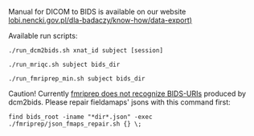 Manual for DICOM to BIDS is available on our website [lobi.nencki.gov.pl/dla-badaczy/know-how/data-export)](https://sites.google.com/nencki.edu.pl/lobi-informacja-dla-badaczy/know-how/data-export)

Available run scripts:

```
./run_dcm2bids.sh xnat_id subject [session]

./run_mriqc.sh subject bids_dir

./run_fmriprep_min.sh subject bids_dir

```
Caution! Currently [fmriprep does not recognize BIDS-URIs](https://github.com/nipreps/sdcflows/pull/349) produced by dcm2bids. Please repair fieldamaps' jsons with this command first:
```
find bids_root -iname "*dir*.json" -exec ./fmriprep/json_fmaps_repair.sh {} \;
```


